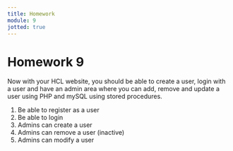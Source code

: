 ```yaml
---
title: Homework
module: 9
jotted: true
---
```


# Homework 9
Now with your HCL website, you should be able to create a user, login with a user and have an admin area where you can add, remove and update a user using  PHP and mySQL using stored procedures.

1. Be able to register as a user
2. Be able to login
3. Admins can create a user
4. Admins can remove a user (inactive)
5. Admins can modify a user

<!--
### For players:

1. They should be able to register, and login/logout
2. Enter, view, and edit the game(s) they play.
3. Enter, view and edit their name, address, phone
4. Enter, view and edit their gamer tag
5. They should be able to subscribe or unsubscribe from correspondence
6. They should be able to change their information including their username and password

### For administrators

1. They should able to login/logout
2. They should able to view all players and their details.
3. They should be able to search for a player by name and/or gamer tag
4. They should be able to run reports on all the players, including games played.
5. They should able to change their information including their username and password

### For both players and admins

1. If they attempt to log in more than three times unsuccessfully, they should be locked out



In this homework, we are going to convert all our database queries into stored procedures.

Specifics:

1. Create stored procedures for all the SELECT statements created for players and administrators.
2. Create stored procedures for all INSERT statements for players and administrators.
3. Create stored procedure(s) that uses PHP to display all the users stored in the Users table store in MySQL.
4. Save your files and upload them to your GitHub repository.
5. Turn in your link to Moodle.
-->